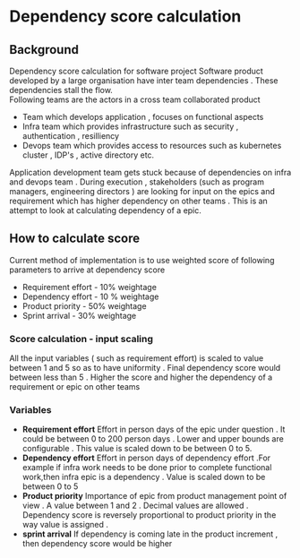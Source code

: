 # Dependency score calculation
## Background
Dependency score calculation for software project
Software product developed by a large organisation  have  inter team dependencies . These dependencies stall the flow.  
Following teams are the actors in a cross team collaborated product
* Team which develops application , focuses on functional aspects
* Infra team which provides infrastructure such as security , authentication , resilliency 
* Devops team which provides access to resources such as kubernetes cluster , IDP's , active directory etc.

Application development team gets stuck because of dependencies on infra and devops team . 
During execution , stakeholders (such as program managers, engineering directors ) are looking for input on the epics and requirement which has higher dependency on other teams .  This is an attempt to look at calculating dependency of a epic. 

## How to calculate score  
Current method of implementation is to use weighted score of following parameters to arrive at dependency score 
* Requirement effort - 10% weightage 
* Dependency effort - 10 % weightage
* Product priority - 50% weightage
* Sprint arrival - 30% weightage

### Score calculation - input scaling
All the input variables ( such as requirement effort) is scaled to value between 1 and 5 so as to have uniformity . Final dependency score would between less than 5 . 
Higher the score and higher the dependency of a requirement or epic on other teams 

### Variables 
* **Requirement effort** 
Effort in person days of the epic under question . It could be between 0 to 200 person days .
Lower and upper bounds are configurable . This value is scaled down to be between 0 to 5.
* **Dependency effort**
Effort in person days of dependency effort .For example if infra work needs to be done prior to complete functional work,then infra epic is a dependency . Value is scaled down to be between 0 to 5
* **Product priority** 
Importance of epic from product management point of view . A value between 1 and 2 . Decimal values are allowed . Dependency score is reversely proportional to product priority in the way value is assigned .
* **sprint arrival** 
If dependency is coming late in the product increment , then dependency score would be higher




